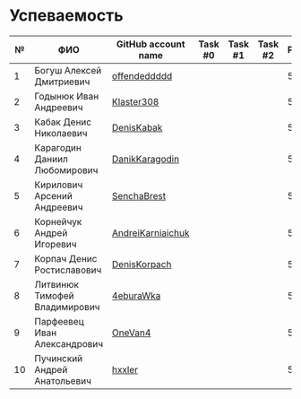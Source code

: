 # Успеваемость #

| №  | ФИО                            | GitHub account name                                     | Task #0          |  Task #1         |  Task #2         | Рейтинг |
|----|--------------------------------|---------------------------------------------------------|------------------|------------------|------------------|---------|
| 1  | Богуш Алексей Дмитриевич       |[offendeddddd](https://github.com/offendeddddd)          |                  |                  |                  |5        |
| 2  | Годынюк Иван Андреевич         |[Klaster308](https://github.com/Klaster308)              |                  |                  |                  |5        |
| 3  | Кабак Денис Николаевич         |[DenisKabak](https://github.com/DenisKabak)              |                  |                  |                  |5        |
| 4  | Карагодин Даниил Любомирович   |[DanikKaragodin](https://github.com/DanikKaragodin)      |                  |                  |                  |5        |
| 5  | Кирилович Арсений Андреевич    |[SenchaBrest](https://github.com/SenchaBrest)            |                  |                  |                  |5        |
| 6  | Корнейчук Андрей Игоревич      |[AndreiKarniaichuk](https://github.com/AndreiKarniaichuk)|                  |                  |                  |5        |
| 7  | Корпач Денис Ростиславович     |[DenisKorpach](https://github.com/DenisKorpach)          |                  |                  |                  |5        |
| 8  | Литвинюк Тимофей Владимирович  |[4eburaWka](https://github.com/4eburaWka)                |                  |                  |                  |5        |
| 9  | Парфеевец Иван Александрович   |[OneVan4](https://github.com/OneVan4)                    |                  |                  |                  |5        |
| 10 | Пучинский Андрей Анатольевич   |[hxxler](https://github.com/hxxler)                      |                  |                  |                  |5        |
